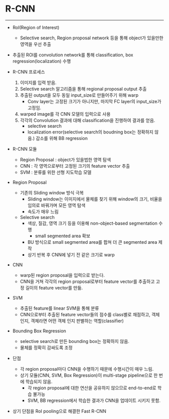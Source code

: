 # R-CNN

<hr>

- RoI(Region of Interest)
  - Selective search, Region proposal network 등을 통해 object가 있을만한 영역을 우선 추출
- 추출된 ROI를 convolution network를 통해 classification, box regression(localization) 수행



- R-CNN 프로세스
  1. 이미지를 입력 받음.
  2. Selective search 알고리즘을 통해 regional proposal output 추출
  3. 추출된 output을 모두 동일 input_size로 만들어주기 위해 warp
     - Conv layer는 고정된 크기가 아니지만, 마지막 FC layer의 input_size가 고정임.
  4. warped image를 각 CNN 모델의 입력으로 사용
  5. 각각의 Convolution 결과에 대해 classification을 진행하여 결과를 얻음.
     - selective search
     - localization error(selective search의 boudning box는 정확하지 않음.) 감소를 위해 BB regression



- R-CNN 모듈
  - Region Proposal : object가 있을법한 영역 탐색
  - CNN : 각 영역으로부터 고정된 크기의 feature vector 추출
  - SVM : 분류를 위한 선형 지도학습 모델

- Region Proposal
  - 기존의 Sliding window 방식 극복
    - Sliding window는 이미지에서 물체를 찾기 위해 window의 크기, 비율을 임의로 바꿔가며 모든 영역 탐색
    - 속도가 매우 느림
  - Selective search
    - 색상, 질감, 영역 크기 등을 이용해 non-object-based segmentation 수행
      - small segmented area 확보
    - BU 방식으로 small segmented area를 합쳐 더 큰 segmented area 제작
    - 상기 반복 후 CNN에 넣기 전 같은 크기로 warp
- CNN
  - warp된 region proposal을 입력으로 받는다.
  - CNN을 거쳐 각각의 region proposal로부터 feature vector를 추출하고 고정 길이의 feature vector를 만듦.
- SVM
  - 추출된 feature를 linear SVM을 통해 분류
  - CNN으로부터 추출된 feature vector들의 점수를 class별로 채점하고, 객체 인지, 객체라면 어떤 객체 인지 판별하는 역할(classifier)

- Bounding Box Regression
  - selective search로 만든 bounding box는 정확하지 않음.
  - 물체를 정확히 감싸도록 조정



- 단점
  - 각 region proposal마다 CNN을 수행하기 때문에 수행시간이 매우 느림.
  - 상기 모듈(CNN, SVM, Box Regression)이 multi-stage pipeline으로 한 번에 학습되지 않음.
    - 각 region proposal에 대한 연산을 공유하지 않으므로 end-to-end로 학습 불가능
    - SVM, BB regression에서 학습한 결과가 CNN을 업데이트 시키지 못함.
- 상기 단점을 RoI pooling으로 해결한 Fast R-CNN

